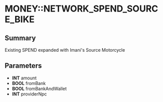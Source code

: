 # MONEY::NETWORK_SPEND_SOURCE_BIKE

## Summary
Existing SPEND expanded with Imani's Source Motorcycle

## Parameters
* **INT** amount
* **BOOL** fromBank
* **BOOL** fromBankAndWallet
* **INT** providerNpc